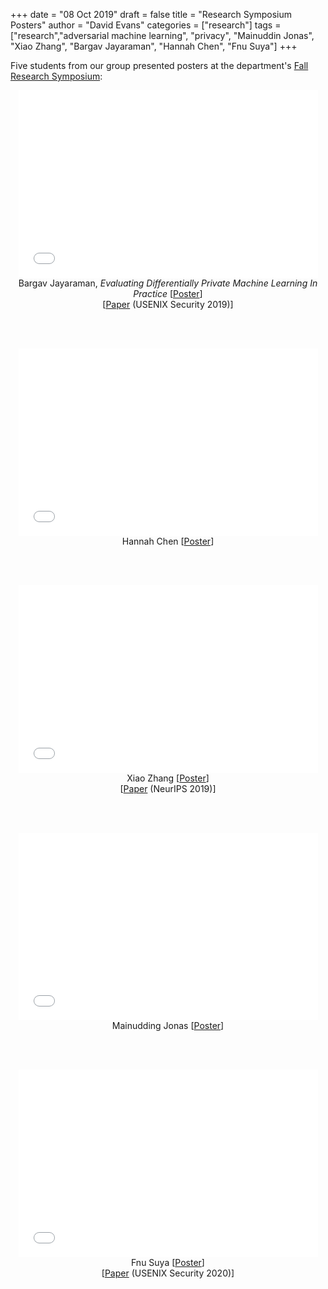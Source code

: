 +++
date = "08 Oct 2019"
draft = false
title = "Research Symposium Posters"
author = "David Evans"
categories = ["research"]
tags = ["research","adversarial machine learning", "privacy", "Mainuddin Jonas", "Xiao Zhang", "Bargav Jayaraman", "Hannah Chen", "Fnu Suya"]
+++

Five students from our group presented posters at the department's
[Fall Research
Symposium](https://engineering.virginia.edu/cs-research-symposium-fall-2019):

<center>
<embed src="/docs/symposters2019/evaluatingdpml-poster.pdf" width="95%" height="300" type="application/pdf"> <br>
Bargav Jayaraman, <em>Evaluating Differentially Private Machine Learning In Practice</em> 
[<a href="
<a href="/docs/symposters2019/evaluatingdpml-poster.pdf">Poster</a>]<br>
[<a href="https://www.cs.virginia.edu/~evans/pubs/usenix2019/">Paper</a> (USENIX Security 2019)]
</center>

<br></br>

<center>
<embed src="/docs/symposters2019/pretrainedvulnerable-poster.pdf" width="95%" height="300" type="application/pdf"><br>
Hannah Chen [<a href="/docs/symposters2019/pretrainedvulnerable-poster.pdf">Poster</a>]
</center>

<br></br>

<center>
<embed src="/docs/symposters2019/measuringconcentration-poster.pdf" width="95%" height="300" type="application/pdf"><br>
Xiao Zhang [<a href="/docs/symposters2019/measuringconcentration-poster.pdf">Poster<a>]<br>
[<a href="https://arxiv.org/abs/1905.12202">Paper</a> (NeurIPS 2019)]
</center>

<br></br>

<center>
<embed src="/docs/symposters2019/diversemodels-poster.pdf" width="95%" height="300" type="application/pdf"><br>
Mainudding Jonas [<a href="/docs/symposters2019/diversemodels-poster.pdf">Poster</a>]
</center>

<br></br>


<center>
<embed src="/docs/symposters2019/hybridbatch-poster.pdf" width="95%" height="300" type="application/pdf"><br>
Fnu Suya [<a href="/docs/symposters2019/hybridbatch-poster.pdf">Poster<a>]<br>
[<a href="https://arxiv.org/abs/1908.07000">Paper</a> (USENIX Security 2020)]
</center>

